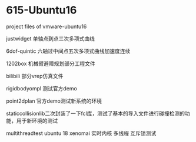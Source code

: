 # 615-Ubuntu16

project files of vmware-ubuntu16

justwidget        单轴点到点三次多项式曲线

6dof-quintic      六轴过中间点五次多项式曲线加速度连续

1202box           机械臂避障规划部分工程文件

bilibili          部分vrep仿真文件

rigidbodyompl     测试官方demo

point2dplan       官方demo测试新系统的环境

staticcollisionlib二次封装了一下fcl库，测试了基本的导入文件进行碰撞检测的功能，用于新环境的测试

multithreadtest   ubuntu 18 xenomai 实时内核 多线程 互斥锁测试
